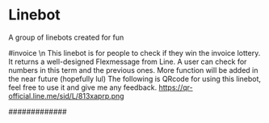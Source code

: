 # Linebot
A group of linebots created for fun

#invoice \n
This linebot is for people to check if they win the invoice lottery. It returns a well-designed Flexmessage from Line.
A user can check for numbers in this term and the previous ones. More function will be added in the near future (hopefully lul)
The following is QRcode for using this linebot, feel free to use it and give me any feedback.
https://qr-official.line.me/sid/L/813xaprp.png

#############
